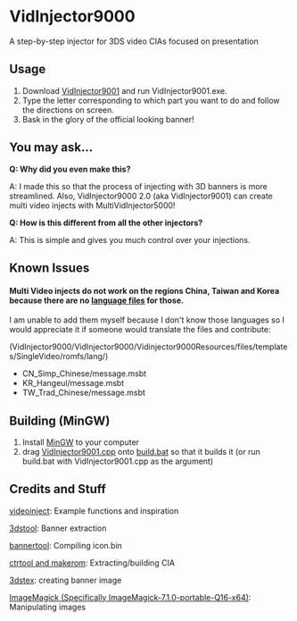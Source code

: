 # VidInjector9000
A step-by-step injector for 3DS video CIAs focused on presentation

Usage
--
1. Download [VidInjector9001](https://github.com/FoofooTheGuy/VidInjector9000/releases/latest/download/VidInjector9001.zip) and run VidInjector9001.exe.
2. Type the letter corresponding to which part you want to do and follow the directions on screen.
3. Bask in the glory of the official looking banner!

You may ask...
--

**Q: Why did you even make this?**

A: I made this so that the process of injecting with 3D banners is more streamlined. Also, VidInjector9000 2.0 (aka VidInjector9001) can create multi video injects with MultiVidInjector5000!

**Q: How is this different from all the other injectors?**

A: This is simple and gives you much control over your injections.

Known Issues
--
#### Multi Video injects do not work on the regions China, Taiwan and Korea because there are no [language files](https://github.com/FoofooTheGuy/VidInjector9000/tree/main/VidInjector9000/Vidinjector9000Resources/files/templates/MultiVideo/romfs/lang) for those.
I am unable to add them myself because I don't know those languages so I would appreciate it if someone would translate the files and contribute:

(VidInjector9000/VidInjector9000/Vidinjector9000Resources/files/templates/SingleVideo/romfs/lang/)
- CN_Simp_Chinese/message.msbt
- KR_Hangeul/message.msbt
- TW_Trad_Chinese/message.msbt

Building (MinGW)
--
1. Install [MinGW](https://sourceforge.net/projects/mingw/files/latest/download) to your computer
2. drag [VidInjector9001.cpp](https://github.com/FoofooTheGuy/VidInjector9000/raw/main/VidInjector9000/VidInjector9001.cpp) onto [build.bat](https://github.com/FoofooTheGuy/VidInjector9000/raw/main/VidInjector9000/build.bat) so that it builds it (or run build.bat with VidInjector9001.cpp as the argument)

Credits and Stuff
--
[videoinject](https://github.com/ihaveamac/videoinject): Example functions and inspiration

[3dstool](https://github.com/dnasdw/3dstool): Banner extraction

[bannertool](https://github.com/Steveice10/bannertool): Compiling icon.bin

[ctrtool and makerom](https://github.com/3DSGuy/Project_CTR): Extracting/building CIA

[3dstex](https://github.com/Cruel/3dstex): creating banner image

[ImageMagick (Specifically ImageMagick-7.1.0-portable-Q16-x64)](https://download.imagemagick.org/ImageMagick/download/binaries/ImageMagick-7.1.0-portable-Q16-x64.zip): Manipulating images
